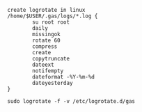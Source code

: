    create logrotate in linux
    /home/$USER/.gas/logs/*.log {
            su root root
            daily
            missingok
            rotate 60
            compress
            create
            copytruncate
            dateext
            notifempty
            dateformat -%Y-%m-%d
            dateyesterday
    }

    sudo logrotate -f -v /etc/logrotate.d/gas
